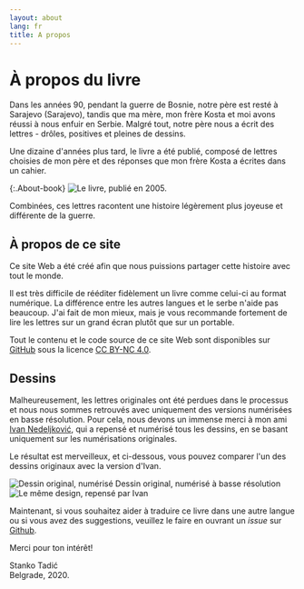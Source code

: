 ```yaml
---
layout: about
lang: fr
title: A propos
---
```


# À propos du livre

Dans les années 90, pendant la guerre de Bosnie, notre père est resté à Sarajevo (Sarajevo), tandis que ma mère, mon frère Kosta et moi avons réussi à nous enfuir en Serbie. Malgré tout, notre père nous a écrit des lettres - drôles, positives et pleines de dessins.

Une dizaine d'années plus tard, le livre a été publié, composé de lettres choisies de mon père et des réponses que mon frère Kosta a écrites dans un cahier.

{:.About-book}
![Le livre, publié en 2005.](/public/img/korice.jpg)

Combinées, ces lettres racontent une histoire légèrement plus joyeuse et différente de la guerre.

## À propos de ce site

Ce site Web a été créé afin que nous puissions partager cette histoire avec tout le monde.

Il est très difficile de rééditer fidèlement un livre comme celui-ci au format numérique. La différence entre les autres langues et le serbe n'aide pas beaucoup. J'ai fait de mon mieux, mais je vous recommande fortement de lire les lettres sur un grand écran plutôt que sur un portable.

Tout le contenu et le code source de ce site Web sont disponibles sur [GitHub](https://github.com/Stanko/letters-from-sarajevo) sous la licence [CC BY-NC 4.0](https://creativecommons.org/licences/by-nc/4.0/).

## Dessins

Malheureusement, les lettres originales ont été perdues dans le processus et nous nous sommes retrouvés avec uniquement des versions numérisées en basse résolution. Pour cela, nous devons un immense merci à mon ami [Ivan Nedeljković](https://www.instagram.com/sun_day_sign/), qui a repensé et numérisé tous les dessins, en se basant uniquement sur les numérisations originales.

Le résultat est merveilleux, et ci-dessous, vous pouvez comparer l'un des dessins originaux avec la version d'Ivan.

<div class="About-drawings">
  <div class="About-drawing">
    <img src="/public/img/scan.jpg" alt="Dessin original, numérisé Dessin original, numérisé à basse résolution" />
  </div>
  <div class="About-drawing">
    <img src="/public/img/letter-01/03.png" alt="Le même design, repensé par Ivan" />
  </div>  
</div>

Maintenant, si vous souhaitez aider à traduire ce livre dans une autre langue ou si vous avez des suggestions, veuillez le faire en ouvrant un _issue_ sur <a href="https://github.com/Stanko/letters-from-sarajevo/issues">Github</a>.

Merci pour ton intérêt!

<div class="About-signature">
  Stanko Tadić<br/>
  Belgrade, 2020.
</div>
